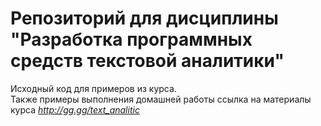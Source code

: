 # Репозиторий для дисциплины "Разработка программных средств текстовой аналитики"
Исходный код для примеров из курса.  
Также примеры выполнения домашней работы
ссылка на материалы курса *http://gg.gg/text_analitic*
